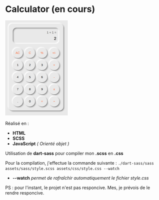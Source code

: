 # Calculator (en cours)

<img src="./calc.png" alt="calc.png" width="200px"/>

Réalisé en : 
- **HTML**
- **SCSS**
- **JavaScript** *( Orienté objet )*

Utilisation de **dart-sass** pour compiler mon **.scss** en **.css**

Pour la compilation, j'effectue la commande suivante : `./dart-sass/sass assets/sass/style.scss assets/css/style.css --watch`
- **--watch** *permet de rafraîchir automatiquement le fichier style.css*


PS : pour l'instant, le projet n'est pas responcive. Mes, je prévois de le rendre responcive.
